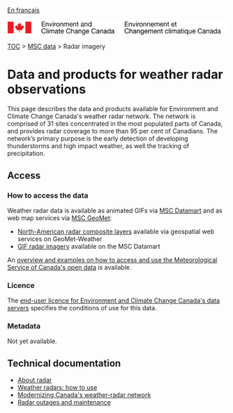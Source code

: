 [En français](readme_radar_fr.md)

![ECCC logo](../../img_eccc-logo.png)

[TOC](../../readme_en.md) > [MSC data](../readme_en.md) > Radar imagery

# Data and products for weather radar observations

This page describes the data and products available for Environment and Climate Change Canada's weather radar network. The network is comprised of 31 sites concentrated in the most populated parts of Canada, and provides radar coverage to more than 95 per cent of Canadians. The network’s primary purpose is the early detection of developing thunderstorms and high impact weather, as well the tracking of precipitation.

## Access

### How to access the data

Weather radar data is available as animated GIFs via [MSC Datamart](../../msc-datamart/readme_en.md) and as web map services via [MSC GeoMet](../../msc-geomet/readme_en.md):

* [North-American radar composite layers](readme_radar_geomet_en.md) available via geospatial web services on GeoMet-Weather
* [GIF radar imagery](readme_radarimage-datamart_en.md) available on the MSC Datamart 

An [overview and examples on how to access and use the Meteorological Service of Canada's open data](../../usage/readme_en.md) is available.

### Licence

The [end-user licence for Environment and Climate Change Canada's data servers](../../licence/readme_en.md) specifies the conditions of use for this data.

### Metadata

Not yet available.

## Technical documentation

* [About radar](https://www.canada.ca/en/environment-climate-change/services/weather-general-tools-resources/radar-overview/about.html)
* [Weather radars: how to use](https://weather.gc.ca/radar/how-to-use_e.html)
* [Modernizing Canada's weather-radar network](https://www.canada.ca/en/environment-climate-change/services/weather-general-tools-resources/radar-overview/modernizing-network.html)
* [Radar outages and maintenance](https://www.canada.ca/en/environment-climate-change/services/weather-general-tools-resources/radar-overview/outages-maintenance.html)
